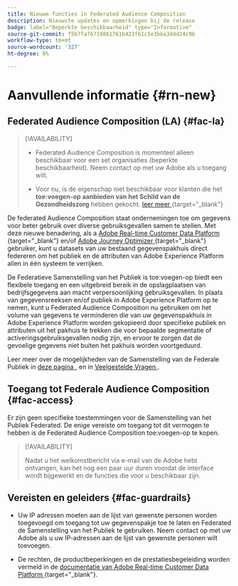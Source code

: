 ```yaml
---
title: Nieuwe functies in Federated Audience Composition
description: Nieuwste updates en opmerkingen bij de release
badge: label="Beperkte beschikbaarheid" type="Informative"
source-git-commit: f5b7fa76719861761b423f61c5e3bba3d4d24c9b
workflow-type: tm+mt
source-wordcount: '327'
ht-degree: 0%

---
```



# Aanvullende informatie {#rn-new}

## Federated Audience Composition (LA) {#fac-la}

>[!AVAILABILITY]
>
>* Federated Audience Composition is momenteel alleen beschikbaar voor een set organisaties (beperkte beschikbaarheid). Neem contact op met uw Adobe als u toegang wilt.
>
>* Voor nu, is de eigenschap niet beschikbaar voor klanten die het **toe:voegen-op aanbieden van het Schild van de Gezondheidszorg** hebben gekocht. [ leer meer ](https://experienceleague.adobe.com/en/docs/events/customer-data-management-voices-recordings/governance/healthcare-shield) {target="_blank"}


De federated Audience Composition staat ondernemingen toe om gegevens voor beter gebruik over diverse gebruiksgevallen samen te stellen. Met deze nieuwe benadering, als a [ Adobe Real-time Customer Data Platform ](https://experienceleague.adobe.com/en/docs/experience-platform/segmentation/home) {target="_blank"} en/of [ Adobe Journey Optimizer ](https://experienceleague.adobe.com/en/docs/journey-optimizer/using/ajo-home) {target="_blank"} gebruiker, kunt u datasets van uw bestaand gegevenspakhuis direct federeren om het publiek en de attributen van Adobe Experience Platform allen in één systeem te verrijken.

De Federatieve Samenstelling van het Publiek is toe:voegen-op biedt een flexibele toegang en een uitgebreid bereik in de opslagplaatsen van bedrijfsgegevens aan macht verpersoonlijking gebruiksgevallen.
In plaats van gegevensreeksen en/of publiek in Adobe Experience Platform op te nemen, kunt u Federated Audience Composition nu gebruiken om het volume van gegevens te verminderen die van uw gegevenspakhuis in Adobe Experience Platform worden gekopieerd door specifieke publiek en attributen uit het pakhuis te trekken die voor bepaalde segmentatie of activeringsgebruiksgevallen nodig zijn, en ervoor te zorgen dat de gevoelige gegevens niet buiten het pakhuis worden voortgeduurd.

Leer meer over de mogelijkheden van de Samenstelling van de Federale Publiek in [ deze pagina ](get-started.md), en in [ Veelgestelde Vragen ](get-started.md#faq).

## Toegang tot Federale Audience Composition {#fac-access}

Er zijn geen specifieke toestemmingen voor de Samenstelling van het Publiek Federated. De enige vereiste om toegang tot dit vermogen te hebben is de Federated Audience Composition toe:voegen-op te kopen.

>[!AVAILABILITY]
>
>Nadat u het welkomstbericht via e-mail van de Adobe hebt ontvangen, kan het nog een paar uur duren voordat de interface wordt bijgewerkt en de functies die voor u beschikbaar zijn.
>

## Vereisten en geleiders {#fac-guardrails}

* Uw IP adressen moeten aan de lijst van gewenste personen worden toegevoegd om toegang tot uw gegevenspakje toe te laten en Federated de Samenstelling van het Publiek te gebruiken. Neem contact op met uw Adobe als u uw IP-adressen aan de lijst van gewenste personen wilt toevoegen.

* De rechten, de productbeperkingen en de prestatiesbegeleiding worden vermeld in de [ documentatie van Adobe Real-time Customer Data Platform ](https://experienceleague.adobe.com/en/docs/experience-platform/profile/guardrails) {target="_blank"}.
